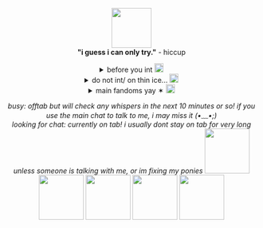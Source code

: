 
<p align="center">
  <img src="https://graphic.neocities.org/Tumblr_l_447426053964358.gif" width="80" alt=""><br>
  <b>"i guess i can only try."</b> - hiccup <br>

  <!-- first toggle -->
  <details>
    <summary align="center">before you int 
      <img src="https://pixels.crd.co/assets/images/gallery13/72d52a47.gif?v=29416114" width="18" alt="">
    </summary>
    <div align="center">
      i am a minooor <br>
      i make dirty/flirtious jokes a lot if you're ok with that :3 <br>
      i make many references to popular trends/memes i hope you get them or else i'll sound schizo /j <br>
      im super duper friendly! i'll have a convo with you if you want, or we can just sit together◝(ᵔᗜᵔ)◜<br>
    </div>
  </details>

  <!-- second toggle -->
  <details>
    <summary align="center">do not int/ on thin ice...
      <img src="https://pixels.crd.co/assets/images/gallery13/70b547cb.gif?v=29416114" width="18" alt="">
    </summary>
        <div align="center">
basic crit ykyk, pedos, homophobics, e-daters, racists, self-diagnosers, etc. <br>
those standard library skins that are just pitch black and the only thing you can see is their eyes/eye shadow and their name gotta b smth like "What is it, Darling~?" <br>
100% copied tut skins for easy to make characters<br>
problematic fandoms you know who you are...<br>
dark/proshippers<br>
</div>
</details>

 <!-- third toggle -->
  <details>
    <summary align="center"> main fandoms yay ✶
      <img src="https://pixels.crd.co/assets/images/gallery13/636a45a0.gif?v=29416114" width="18" alt="">
    </summary>
    <div align="center">
    <i>format: (full fandom name) | (fav character in order)</i> <br>
      <b>i ship everything that's canon 𐔌 : </b> <br>
      how to train your dragon | snotlout, hiccup, hookfang, my fav dragon spec is the flightmare! <br>
      sonic | KNUCKLES, nine, rouge, sonic, metal sonic <br>
      doukyuusei | kusakabe <br>
      the big bang theory | leonard, amy<br>
      octonauts | peso, kwazii<br>
      spiderman into/across the spiderverse | miles, spot<br>
      music: odetari, tv girl and ayesha erotica are my mains. i like a bit of sade and bryansanon too tho!<br>
      
    
  </details>

<p align="center">
 <i> busy: offtab but will check any whispers in the next 10 minutes or so! if you use the main chat to talk to me, i may miss it (•﹏•;)<br>
 looking for chat: currently on tab! i usually dont stay on tab for very long unless someone is talking with me, or im fixing my ponies </i>
  <img src="https://wilardo.crd.co/assets/images/gallery08/b720a305.png?v=ca679d09" width="90" alt="">
  <img src="https://64.media.tumblr.com/aabd7aedc0cf939ecc757ed5fd66e4fe/31a28201860cadde-2f/s100x200/bb34ec448b99c39a37b621802025489df6c24438.jpg" width="90" alt="">
  <img src="https://i.postimg.cc/C511vshj/dbi8xb6-7b0580a2-d9ea-4665-bfcc-6494834d98a7.png" width="90" alt="">
  <img src="https://64.media.tumblr.com/3d46e60f5e7b3f71ef6f44f79121ee13/4db3c6b332cf1d15-9e/s100x200/aceec7dbbdf18daf3c85247343bad7ece928f9a9.pnj" width="90" alt="">
  <img src="https://images-wixmp-ed30a86b8c4ca887773594c2.wixmp.com/f/90d4012d-c375-40ec-b9b4-6eb4f0dcadc2/dxtysp-5e0c8a04-2c3e-48d3-8f47-257b57fb1c88.png?token=eyJ0eXAiOiJKV1QiLCJhbGciOiJIUzI1NiJ9.eyJzdWIiOiJ1cm46YXBwOjdlMGQxODg5ODIyNjQzNzNhNWYwZDQxNWVhMGQyNmUwIiwiaXNzIjoidXJuOmFwcDo3ZTBkMTg4OTgyMjY0MzczYTVmMGQ0MTVlYTBkMjZlMCIsIm9iaiI6W1t7InBhdGgiOiIvZi85MGQ0MDEyZC1jMzc1LTQwZWMtYjliNC02ZWI0ZjBkY2FkYzIvZHh0eXNwLTVlMGM4YTA0LTJjM2UtNDhkMy04ZjQ3LTI1N2I1N2ZiMWM4OC5wbmcifV1dLCJhdWQiOlsidXJuOnNlcnZpY2U6ZmlsZS5kb3dubG9hZCJdfQ.yItK0FSPa0euzFsJfl1KlEc2ukULlqD7hfGOjU2n6J4" width="90" alt="">

</p>





